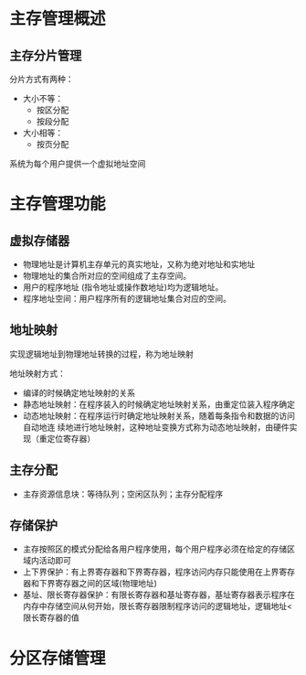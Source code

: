 # 主存管理概述
## 主存分片管理
分片方式有两种：
- 大小不等：
	- 按区分配
	- 按段分配
- 大小相等：
	- 按页分配

系统为每个用户提供一个虚拟地址空间

# 主存管理功能
## 虚拟存储器
- 物理地址是计算机主存单元的真实地址，⼜称为绝对地址和实地址 
- 物理地址的集合所对应的空间组成了主存空间。 
- ⽤户的程序地址 (指令地址或操作数地址)均为逻辑地址。 
- 程序地址空间：⽤户程序所有的逻辑地址集合对应的空间。

## 地址映射
实现逻辑地址到物理地址转换的过程，称为地址映射

地址映射方式：
- 编译的时候确定地址映射的关系
- 静态地址映射：在程序装⼊的时候确定地址映射关系，由重定位装⼊程序确定
- 动态地址映射：在程序运⾏时确定地址映射关系，随着每条指令和数据的访问⾃动地连 续地进⾏地址映射，这种地址变换⽅式称为动态地址映射，由硬件实现（重定位寄存器）

## 主存分配
- 主存资源信息块：等待队列；空闲区队列；主存分配程序

## 存储保护
- 主存按照区的模式分配给各⽤户程序使⽤，每个⽤户程序必须在给定的存储区域内活动即可
- 上下界保护：有上界寄存器和下界寄存器，程序访问内存只能使⽤在上界寄存器和下界寄存器之间的区域(物理地址)
- 基址、限⻓寄存器保护：有限⻓寄存器和基址寄存器，基址寄存器表示程序在内存中存储空间从何开始，限⻓寄存器限制程序访问的逻辑地址，逻辑地址<限⻓寄存器的值

# 分区存储管理
